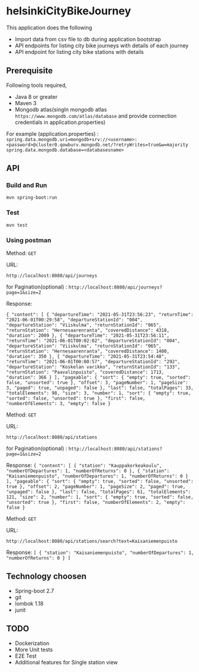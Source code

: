 # helsinkiCityBikeJourney

This application does the following
 * Import data from csv file to db during application bootstrap
 * API endpoints for listing city bike journeys with details of each journey
 * API endpoint for listing city bike stations with details

## Prerequisite
Following tools required,
 * Java 8 or greater
 * Maven 3
 * Mongodb atlas(singIn mongodb atlas `` https://www.mongodb.com/atlas/database `` and provide connection credentials in application.properties)

 For example (application.properties) : 
 ``
spring.data.mongodb.uri=mongodb+srv://<username>:<password>@cluster0.qowburv.mongodb.net/?retryWrites=true&w=majority
spring.data.mongodb.database=<databasesname>
``


  ## API 
  ### Build and Run
``
mvn spring-boot:run
``

### Test

``
mvn test 
``
### Using postman

Method: 
 ``
 GET
``

URL:

 ``
 http://localhost:8080/api/journeys
 ``

  for Pagination(optional) :
``
http://localhost:8080/api/journeys?page=1&size=2
``

Response:

``
{
    "content": [
        {
            "departureTime": "2021-05-31T23:56:23",
            "returnTime": "2021-06-01T00:29:58",
            "departureStationId": "004",
            "departureStation": "Viiskulma",
            "returnStationId": "065",
            "returnStation": "Hernesaarenranta",
            "coveredDistance": 4318,
            "duration": 2009
        },
        {
            "departureTime": "2021-05-31T23:56:11",
            "returnTime": "2021-06-01T00:02:02",
            "departureStationId": "004",
            "departureStation": "Viiskulma",
            "returnStationId": "065",
            "returnStation": "Hernesaarenranta",
            "coveredDistance": 1400,
            "duration": 350
        },
        {
            "departureTime": "2021-05-31T23:54:48",
            "returnTime": "2021-06-01T00:00:57",
            "departureStationId": "292",
            "departureStation": "Koskelan varikko",
            "returnStationId": "133",
            "returnStation": "Paavalinpuisto",
            "coveredDistance": 1713,
            "duration": 366
        }
    ],
    "pageable": {
        "sort": {
            "empty": true,
            "sorted": false,
            "unsorted": true
        },
        "offset": 3,
        "pageNumber": 1,
        "pageSize": 3,
        "paged": true,
        "unpaged": false
    },
    "last": false,
    "totalPages": 33,
    "totalElements": 98,
    "size": 3,
    "number": 1,
    "sort": {
        "empty": true,
        "sorted": false,
        "unsorted": true
    },
    "first": false,
    "numberOfElements": 3,
    "empty": false
}
``

Method: 
 ``
 GET
``

URL:

 ``
 http://localhost:8080/api/stations
 ``

 for Pagination(optional) :
``
http://localhost:8080/api/stations?page=1&size=2
``

Response:
``
{
    "content": [
        {
            "station": "Kauppakorkeakoulu",
            "numberOfDepartures": 1,
            "numberOfReturns": 0
        },
        {
            "station": "Kaisaniemenpuisto",
            "numberOfDepartures": 1,
            "numberOfReturns": 0
        }
    ],
    "pageable": {
        "sort": {
            "empty": true,
            "sorted": false,
            "unsorted": true
        },
        "offset": 2,
        "pageNumber": 1,
        "pageSize": 2,
        "paged": true,
        "unpaged": false
    },
    "last": false,
    "totalPages": 61,
    "totalElements": 121,
    "size": 2,
    "number": 1,
    "sort": {
        "empty": true,
        "sorted": false,
        "unsorted": true
    },
    "first": false,
    "numberOfElements": 2,
    "empty": false
}
``

Method: 
 ``
 GET
``

URL:

 ``
 http://localhost:8080/api/stations/search?text=Kaisaniemenpuisto
 ``

Response:
``
[
    {
        "station": "Kaisaniemenpuisto",
        "numberOfDepartures": 1,
        "numberOfReturns": 0
    }
]
``
## Technology choosen
* Spring-boot 2.7
* git
* lombok 1.18
* junit


## TODO
* Dockerization
* More Unit tests
* E2E Test
* Additional features for Single station view

